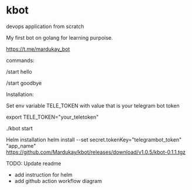 # kbot
devops application from scratch

My first bot on golang for learning purpoise.

<https://t.me/mardukay_bot>

commands:

/start hello

/start goodbye

Installation:

Set env variable TELE_TOKEN with value that is your telegram bot token 

export TELE_TOKEN="your_teletoken" 

./kbot start

Helm installation
helm install --set secret.tokenKey="telegrambot_token" "app_name" https://github.com/Mardukay/kbot/releases/download/v1.0.5/kbot-0.1.1.tgz

TODO:
Update readme
  - add instruction for helm
  - add github action workflow diagram


